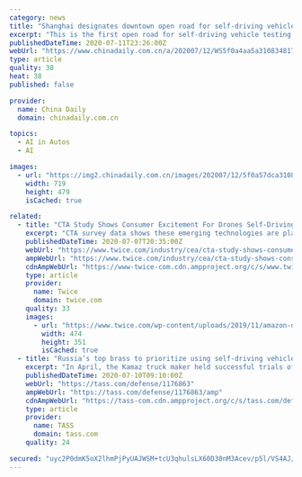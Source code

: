 ```yaml
---
category: news
title: "Shanghai designates downtown open road for self-driving vehicles testing"
excerpt: "This is the first open road for self-driving vehicle testing in downtown area of a megacity in China. Shanghai had previously designated several open test roads in Jiading, Lingang and Fengxian areas in the suburbs."
publishedDateTime: 2020-07-11T23:26:00Z
webUrl: "https://www.chinadaily.com.cn/a/202007/12/WS5f0a4aa5a310834817258c9e.html"
type: article
quality: 38
heat: 38
published: false

provider:
  name: China Daily
  domain: chinadaily.com.cn

topics:
  - AI in Autos
  - AI

images:
  - url: "https://img2.chinadaily.com.cn/images/202007/12/5f0a57dca3108348fcdca635.jpeg"
    width: 719
    height: 479
    isCached: true

related:
  - title: "CTA Study Shows Consumer Excitement For Drones Self-Driving Vehicles Has Grown Amid Pandemic"
    excerpt: "CTA survey data shows these emerging technologies are playing an important role in delivering essential groceries, household items and medical supplies."
    publishedDateTime: 2020-07-07T20:35:00Z
    webUrl: "https://www.twice.com/industry/cea/cta-study-shows-consumer-excitement-for-drones-self-driving-vehicles-has-grown-amid-pandemic"
    ampWebUrl: "https://www.twice.com/industry/cea/cta-study-shows-consumer-excitement-for-drones-self-driving-vehicles-has-grown-amid-pandemic?amp"
    cdnAmpWebUrl: "https://www-twice-com.cdn.ampproject.org/c/s/www.twice.com/industry/cea/cta-study-shows-consumer-excitement-for-drones-self-driving-vehicles-has-grown-amid-pandemic?amp"
    type: article
    provider:
      name: Twice
      domain: twice.com
    quality: 33
    images:
      - url: "https://www.twice.com/wp-content/uploads/2019/11/amazon-drone.jpg"
        width: 474
        height: 351
        isCached: true
  - title: "Russia’s top brass to prioritize using self-driving vehicles in Arctic"
    excerpt: "In April, the Kamaz truck maker held successful trials of self-driving trucks in the Polar region, according to the head of the Khrulyov Military Logistics Academy"
    publishedDateTime: 2020-07-10T09:10:00Z
    webUrl: "https://tass.com/defense/1176863"
    ampWebUrl: "https://tass.com/defense/1176863/amp"
    cdnAmpWebUrl: "https://tass-com.cdn.ampproject.org/c/s/tass.com/defense/1176863/amp"
    type: article
    provider:
      name: TASS
      domain: tass.com
    quality: 24

secured: "uyc2P0dmK5oX2lhmPjPyUAJWSM+tcU3qhulsLX60D30nM3Acev/p5l/VS4AJ/19tnRq3TJ9drF/xGqqywF8sFbMFfyaH2t6gPhW657gf5W1jeFFZZxOJFfRS/qQtlvXSMi7OL5jV99/ls2wEBJboD+lScGyPAFFjH5toWoe1ZiWIX3ujRfXGRSM8GRnNfU4fogIfxmLkpgtnZmsvK8LkJxL+kMypmHFpzR3Psoe+VXG2nfW+kpBX8DIm1czGQ2kslI28l6cBXoyMTjbPYteet6L2FFo5KZIEXxAm6toyyuD6TiIDXDh0rdWrAYXcNKPouxTDyKhRHckY27Y/8U7PCw==;ewoxNvMdgG/VTmM21esbkg=="
---
```


